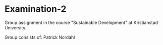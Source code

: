 # Examination-2
Group assignment in the course "Sustainable Development" at Kristianstad University.

Group consists of: Patrick Nordahl
